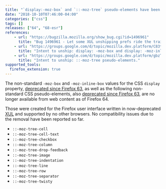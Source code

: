 ```yaml
---
title: "`display:-moz-box` and `::-moz-tree` pseudo-elements have been removed"
date: "2018-10-10T07:46:00-04:00"
categories: ["css"]
tags: []
releases: ["64", "68-esr"]
references:
    - url: "https://bugzilla.mozilla.org/show_bug.cgi?id=1496961"
      title: "Bug 1496961 - Let some XUL unshipping prefs ride the trains."
    - url: "https://groups.google.com/d/topic/mozilla.dev.platform/C83tct9EPAk/discussion"
      title: "Intent to unship: display: -moz-box and display: -moz-inline-box from content pages."
    - url: "https://groups.google.com/d/topic/mozilla.dev.platform/gbzTmE4uvJk/discussion"
      title: "Intent to unship: ::-moz-tree pseudo-elements."
supported_tools:
  firefox_extension: true
---
```

The non-standard `-moz-box` and `-moz-inline-box` values for the CSS `display` property, [deprecated since Firefox 63](https://www.fxsitecompat.dev/en-CA/docs/2018/display-moz-box-and-display-moz-inline-box-have-been-deprecated/), as well as the following non-standard CSS pseudo-elements, also [deprecated since Firefox 63](https://www.fxsitecompat.dev/en-CA/docs/2018/moz-tree-pseudo-elements-have-been-deprecated/), are no longer available from web content as of Firefox 64.

Those were created for the Firefox user interface written in now-deprecated [XUL](https://developer.mozilla.org/docs/Mozilla/Tech/XUL) and supported by no other browsers. No compatibility issues due to the removal have been reported so far.

* `::-moz-tree-cell`
* `::-moz-tree-cell-text`
* `::-moz-tree-checkbox`
* `::-moz-tree-column`
* `::-moz-tree-drop-feedback`
* `::-moz-tree-image`
* `::-moz-tree-indentation`
* `::-moz-tree-line`
* `::-moz-tree-row`
* `::-moz-tree-separator`
* `::-moz-tree-twisty`
